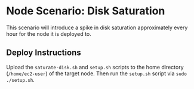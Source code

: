 # Node Scenario: Disk Saturation

This scenario will introduce a spike in disk saturation approximately every hour for the node it is deployed to.

## Deploy Instructions

Upload the `saturate-disk.sh` and `setup.sh` scripts to the home directory (`/home/ec2-user`) of the target node.
Then run the `setup.sh` script via `sudo ./setup.sh`.